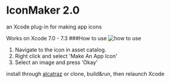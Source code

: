 # IconMaker 2.0
an Xcode plug-in for making app icons

Works on Xcode 7.0 - 7.3
###How to use
![how to use](https://raw.githubusercontent.com/kaphacius/IconMaker/master/screencast.gif)

1. Navigate to the icon in asset catalog.
2. Right click and select 'Make An App Icon'
3. Select an image and press 'Okay'

install through [alcatraz](http://alcatraz.io)
or clone, build&run, then relaunch Xcode
